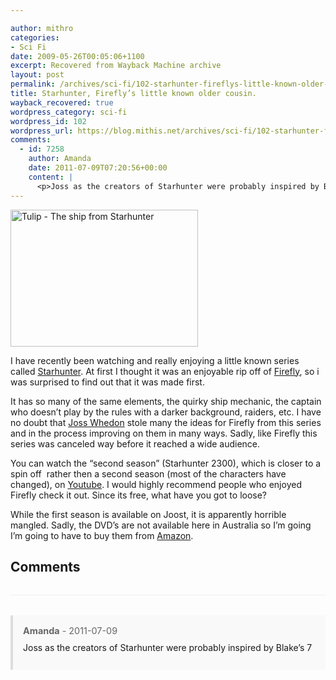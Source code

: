 ```yaml
---

author: mithro
categories:
- Sci Fi
date: 2009-05-26T00:05:06+1100
excerpt: Recovered from Wayback Machine archive
layout: post
permalink: /archives/sci-fi/102-starhunter-fireflys-little-known-older-cousin
title: Starhunter, Firefly’s little known older cousin.
wayback_recovered: true
wordpress_category: sci-fi
wordpress_id: 102
wordpress_url: https://blog.mithis.net/archives/sci-fi/102-starhunter-fireflys-little-known-older-cousin
comments:
  - id: 7258
    author: Amanda
    date: 2011-07-09T07:20:56+00:00
    content: |
      <p>Joss as the creators of Starhunter were probably inspired by Blake&#8217;s 7</p>
---
```


<div >
<div ><img alt="Tulip - The ship from Starhunter"  height="219" src="{{ "/assets/images/wp-content/uploads/2009/05/screenshot.png" | relative_url }}" title="Tulip - The ship from Starhunter" width="300"/></div>
<p>I have recently been watching and really enjoying a little known series called <a href="http://en.wikipedia.org/wiki/Starhunter">Starhunter</a>. At first I thought it was an enjoyable rip off of <a href="http://en.wikipedia.org/wiki/Firefly_(TV_series)">Firefly</a>, so i was surprised to find out that it was made first.</p>
<p>It has so many of the same elements, the quirky ship mechanic, the captain who doesn’t play by the rules with a darker background, raiders, etc. I have no doubt that <a href="http://www.imdb.com/name/nm0923736/">Joss Whedon</a> stole many the ideas for Firefly from this series and in the process improving on them in many ways. Sadly, like Firefly this series was canceled way before it reached a wide audience.</p>
<p>You can watch the “second season” (Starhunter 2300), which is closer to a spin off  rather then a second season (most of the characters have changed), on <a href="http://www.youtube.com/show?p=I9idlNtiYTs">Youtube</a>. I would highly recommend people who enjoyed Firefly check it out. Since its free, what have you got to loose?</p>
<p>While the first season is available on Joost, it is apparently horrible mangled. Sadly, the DVD’s are not available here in Australia so I’m going I’m going to have to buy them from <a href="http://www.amazon.com/Starhunter/e/B001CG5BH8/ref=ntt_tv_dp_pel">Amazon</a>.</p>
</div>

## Comments

<div class="comments">
<div class="comment" id="comment-7258">
  <div class="comment-meta">
    <strong>Amanda</strong> -     <time datetime="2011-07-09T07:20:56+00:00">2011-07-09</time>
  </div>
  <div class="comment-content">
    <p>Joss as the creators of Starhunter were probably inspired by Blake&#8217;s 7</p>
  </div>
</div>

</div>

<style>
.comments {
  margin-top: 2rem;
  border-top: 1px solid #eee;
  padding-top: 2rem;
}

.comment {
  margin-bottom: 1.5rem;
  padding: 1rem;
  background: #f9f9f9;
  border-left: 4px solid #ddd;
}

.comment-meta {
  font-size: 0.9rem;
  color: #666;
  margin-bottom: 0.5rem;
}

.comment-content {
  line-height: 1.6;
}

.comment-content p {
  margin: 0.5rem 0;
}
</style>
